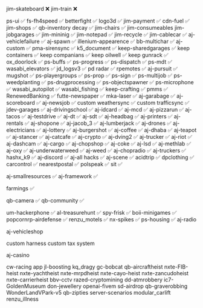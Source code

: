 jim-skateboard ❌
jim-train ❌

ps-ui ✅
fs-fh4speed ✅
betterfight ✅
logo3d ✅
jim-payment ✅
cdn-fuel ✅
jim-shops ✅
qb-inventory decay ✅
jim-chairs ✅
jim-consumeables
jim-jobgarages ✅
jim-mininig ✅
jim-notepad ✅
jim-recycle ✅
jim-cablecar ✅
aj-vehiclefailure ✅
aj-spawn ✅
illenium-appearence ✅
bb-multichar ✅
aj-custom ✅
pma-sirensync ✅
k5_document ✅
keep-sharedgarages ✅
keep containers ✅
keep companians ✅
keep oilwell ✅
keep gunrack ✅
ox_doorlock ✅
ps-buffs ✅
ps-progress ✅
ps-dispatch ✅
ps-mdt ✅
wasabi_elevators ✅
jd_logsv3 ✅
pd radar ✅
rpemotes ✅
aj-pursuit ✅
mugshot ✅
ps-playergroups ✅
ps-prop ✅
ps-sign ✅
ps-multijob ✅
ps-weedplanting ✅
ps-drugprocessing ✅
ps-objectspawner ✅
ps-microphone ✅
wasabi_autopilot ✅
wasabi_fishing ✅
keep-crafting ✅
pmms ✅
RenewedBanking ✅
futte-newspaper ✅
mka-laser ✅
aj-garabage ✅
aj-scoreboard ✅
aj-newsjob ✅
custom weathersync ✅
custom trafficsync ✅
jdev-garages ✅
aj-drivingschool ✅
aj-idcard ✅
aj-mcd ✅
aj-pizzarun ✅
aj-tacos ✅
aj-testdrive ✅
aj-dt ✅
aj-sdt ✅
aj-headbag ✅
aj-printers ✅
aj-rentals ✅
aj-shopone ✅
aj-jacob_3 ✅
aj-lumberjack ✅
aj-drones ✅
aj-electricians ✅
aj-lottery ✅
aj-burgershot ✅
aj-coffee ✅
aj-dhaba ✅
aj-teapot ✅
aj-stancer ✅
aj-catcafe ✅
aj-crypto ✅
aj-dving2 ✅
aj-trucker ✅
aj-riot ✅
aj-dashcam ✅
aj-cargo ✅
aj-chopshop ✅
aj-coke ✅
aj-lsd ✅
aj-methlab ✅
aj-oxy ✅
aj-underwaterweed ✅
aj-weed ✅
aj-chopradio ✅
aj-truckers ✅
hashx_k9 ✅
aj-discord ✅
aj-all hacks ✅
aj-scene ✅
acidtrip ✅
dpclothing ✅
carcontrol ✅
nearestpostal ✅
polspeak ✅
sit ✅

aj-smallresources ✅
aj-framework ✅

farmings ✅

qb-camera ✅
qb-community ✅

um-hackerphone ✅
al-treasurehunt ✅
spy-frisk ✅
boii-minigames ✅
popcornrp-airdefense ✅
renzu_motels ✅
nx-spikes ✅
ps-housing ✅
aj-radio

aj-vehicleshop

custom harness
custom tax system

aj-casino

cw-racing app
jl-boosting
kq_dragy
gc-bobcat
qb-aircraftheist
nxte-FIB-heist
nxte-yachtheist
nxte-mrpdheist
nxte-cayo-heist
nxte-zancudoheist
nxte-carrierheist
bbv-cctv
razed-cryptomining
dd-atmrobbery
ic7-GoldenMuseum
don-jewellery
openai-fivem
sd-airdrop
qb-graverobbing
WonderLandVPark-v5
qb-zipties
server-scenarios
modular_carlift
renzu_illness
